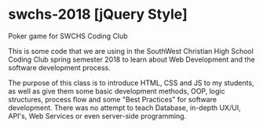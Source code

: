 # swchs-2018 [jQuery Style]
Poker game for SWCHS Coding Club

This is some code that we are using in the SouthWest Christian High School Coding Club spring semester 2018 to learn about Web Development and the software development process.

The purpose of this class is to introduce HTML, CSS and JS to my students, as well as give them some basic development methods, OOP, logic structures, process flow and some "Best Practices" for software development. There was no attempt to teach Database, in-depth UX/UI, API's, Web Services or even server-side programming.
